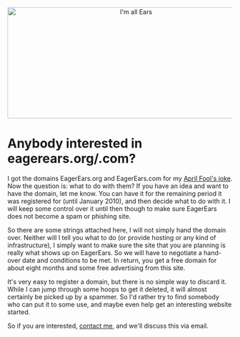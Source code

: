 <p align="center"><img src="https://media.eagereyes.org/media/2009/imallears.png" border="0" alt="I'm all Ears" width="560" height="250" /></p>

# Anybody interested in eagerears.org/.com?

I got the domains EagerEars.org and EagerEars.com for my <a href="/blog/2009/new-sister-site-eagerears">April Fool's joke</a>. Now the question is: what to do with them? If you have an idea and want to have the domain, let me know. You can have it for the remaining period it was registered for (until January 2010), and then decide what to do with it. I will keep some control over it until then though to make sure EagerEars does not become a spam or phishing site.

So there are some strings attached here, I will not simply hand the domain over. Neither will I tell you what to do (or provide hosting or any kind of infrastructure), I simply want to make sure the site that you are planning is really what shows up on EagerEars. So we will have to negotiate a hand-over date and conditions to be met. In return, you get a free domain for about eight months and some free advertising from this site.

It's very easy to register a domain, but there is no simple way to discard it. While I can jump through some hoops to get it deleted, it will almost certainly be picked up by a spammer. So I'd rather try to find somebody who can put it to some use, and maybe even help get an interesting website started.

So if you are interested, <a href="/contact">contact me</a>, and we'll discuss this via email.
